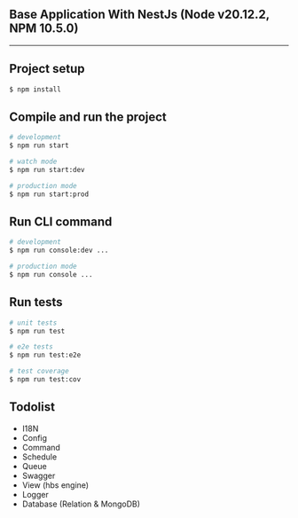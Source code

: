 ## Base Application With NestJs (Node v20.12.2, NPM 10.5.0)

----

## Project setup

```bash
$ npm install
```

## Compile and run the project

```bash
# development
$ npm run start

# watch mode
$ npm run start:dev

# production mode
$ npm run start:prod
```

## Run CLI command

```bash
# development
$ npm run console:dev ...

# production mode
$ npm run console ...
```

## Run tests

```bash
# unit tests
$ npm run test

# e2e tests
$ npm run test:e2e

# test coverage
$ npm run test:cov
```

## Todolist
* I18N
* Config
* Command
* Schedule
* Queue
* Swagger
* View (hbs engine)
* Logger
* Database (Relation & MongoDB)
